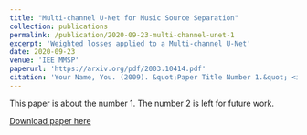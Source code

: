 ```yaml
---
title: "Multi-channel U-Net for Music Source Separation"
collection: publications
permalink: /publication/2020-09-23-multi-channel-unet-1
excerpt: 'Weighted losses applied to a Multi-channel U-Net'
date: 2020-09-23
venue: 'IEE MMSP'
paperurl: 'https://arxiv.org/pdf/2003.10414.pdf'
citation: 'Your Name, You. (2009). &quot;Paper Title Number 1.&quot; <i>Journal 1</i>. 1(1).'
---
```

This paper is about the number 1. The number 2 is left for future work.

[Download paper here](https://arxiv.org/pdf/2003.10414.pdf)
